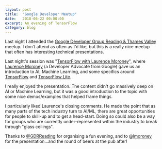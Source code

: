 ```yaml
---
layout: post
title:  "Google Developer Meetup"
date:   2018-06-22 00:00:00
excerpt: An evening of TensorFlow
category: blog
---
```


Last night I attended the [Google Developer Group Reading & Thames Valley](https://www.meetup.com/GDG-Reading-Thames-Valley/) meetup. I don't attend as often as I'd like, but this is a really nice meetup that often has interesting technical presentations.


Last night's session was "[TensorFlow with Laurence Moroney](https://www.meetup.com/GDG-Reading-Thames-Valley/events/251227517/)", where [Laurence Moroney](http://www.laurencemoroney.com/) (a Developer Advocate from Google) gave us an introduction to AI, Machine Learning, and some specifics around [TensorFlow](https://www.tensorflow.org/) and [TensorFlow Lite](https://www.tensorflow.org/mobile/tflite/).

I really enjoyed the presentation. The content didn't go massively deep on AI or Machine Learning, but it was a good introduction to the topic with some nice demos/examples that helped frame things.

I particularly liked Laurence's closing comments. He made the point that as many parts of the tech industry turn to AI/ML, there are great opportunities for people to skill-up and to get a head-start. Doing so could also be a way for groups who are currently under-represented within the industry to break through "glass ceilings".

Thanks to [@GDRReading](https://twitter.com/gdgreading) for organising a fun evening, and to [@lmoroney](https://twitter.com/lmoroney) for the presentation...and the round of beers at the pub after!